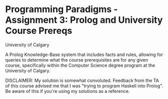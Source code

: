 ﻿# Programming Paradigms - Assignment 3: Prolog and University Course Prereqs
University of Calgary

A Prolog Knowledge-Base system that includes facts and rules, allowing for queries to determine what the course prerequisites are for any given course, specifically within the Computer Science degree program at the University of Calgary.

DISCLAIMER: My solution is somewhat convoluted. Feedback from the TA of this course advised me that I was "trying to program Haskell into Prolog". Be aware of this if you're using my solutions as a reference.

